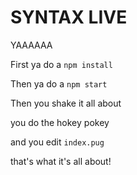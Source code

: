 # SYNTAX LIVE

YAAAAAA


First ya do a  `npm install`

Then ya do a `npm start`

Then you shake it all about

you do the hokey pokey

and you edit `index.pug`

that's what it's all about!
